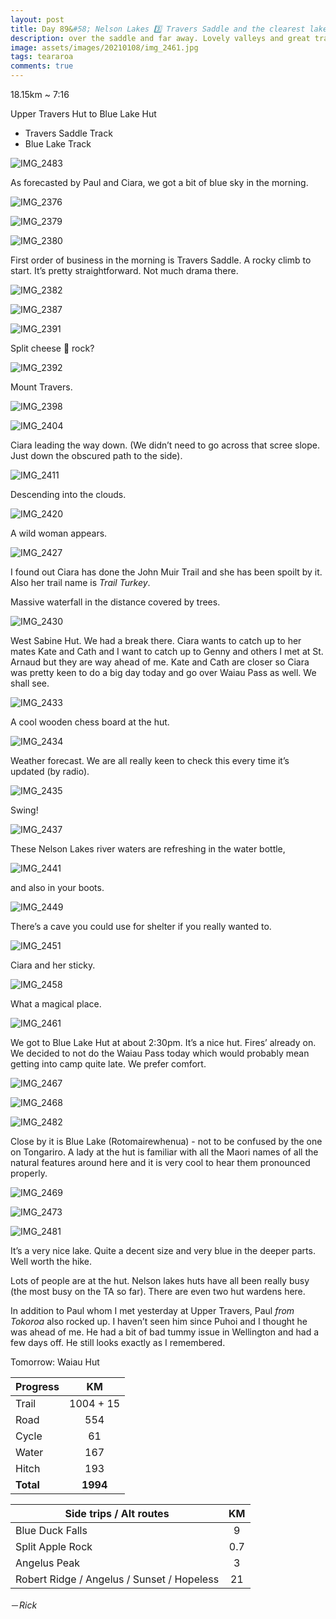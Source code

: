 ```yaml
---
layout: post
title: Day 89&#58; Nelson Lakes 3️⃣ Travers Saddle and the clearest lake water in the world
description: over the saddle and far away. Lovely valleys and great tracks all around. Blue Lake is definitely a lake worth visiting.
image: assets/images/20210108/img_2461.jpg
tags: teararoa
comments: true
---
```


18.15km ~ 7:16

Upper Travers Hut to Blue Lake Hut

- Travers Saddle Track
- Blue Lake Track

![IMG_2483](/assets/images/20210108/img_2483.jpg)

As forecasted by Paul and Ciara, we got a bit of blue sky in the morning. 

![IMG_2376](/assets/images/20210108/img_2376.jpg)

![IMG_2379](/assets/images/20210108/img_2379.jpg)

![IMG_2380](/assets/images/20210108/img_2380.jpg)

First order of business in the morning is Travers Saddle. A rocky climb to start. It’s pretty straightforward. Not much drama there. 

![IMG_2382](/assets/images/20210108/img_2382.jpg)

![IMG_2387](/assets/images/20210108/img_2387.jpg)

![IMG_2391](/assets/images/20210108/img_2391.jpg)

Split cheese 🧀 rock?

![IMG_2392](/assets/images/20210108/img_2392.jpg)

Mount Travers. 

![IMG_2398](/assets/images/20210108/img_2398.jpg)

![IMG_2404](/assets/images/20210108/img_2404.jpg)

Ciara leading the way down. (We didn’t need to go across that scree slope. Just down the obscured path to the side).

![IMG_2411](/assets/images/20210108/img_2411.jpg)

Descending into the clouds. 

![IMG_2420](/assets/images/20210108/img_2420.jpg)

A wild woman appears. 

![IMG_2427](/assets/images/20210108/img_2427.jpg)

I found out Ciara has done the John Muir Trail and she has been spoilt by it. Also her trail name is _Trail Turkey_.

Massive waterfall in the distance covered by trees. 

![IMG_2430](/assets/images/20210108/img_2430.jpg)

West Sabine Hut. We had a break there. Ciara wants to catch up to her mates Kate and Cath and I want to catch up to Genny and others I met at St. Arnaud but they are way ahead of me. Kate and Cath are closer so Ciara was pretty keen to do a big day today and go over Waiau Pass as well. We shall see. 

![IMG_2433](/assets/images/20210108/img_2433.jpg)

A cool wooden chess board at the hut. 

![IMG_2434](/assets/images/20210108/img_2434.jpg)

Weather forecast. We are all really keen to check this every time it’s updated (by radio). 

![IMG_2435](/assets/images/20210108/img_2435.jpg)

Swing!

![IMG_2437](/assets/images/20210108/img_2437.jpg)

These Nelson Lakes river waters are refreshing in the water bottle,

![IMG_2441](/assets/images/20210108/img_2441.jpg)

and also in your boots. 

![IMG_2449](/assets/images/20210108/img_2449.jpg)

There’s a cave you could use for shelter if you really wanted to. 

![IMG_2451](/assets/images/20210108/img_2451.jpg)

Ciara and her sticky. 

![IMG_2458](/assets/images/20210108/img_2458.jpg)

What a magical place. 

![IMG_2461](/assets/images/20210108/img_2461.jpg)

We got to Blue Lake Hut at about 2:30pm. It’s a nice hut. Fires’ already on. We decided to not do the Waiau Pass today which would probably mean getting into camp quite late. We prefer comfort. 

![IMG_2467](/assets/images/20210108/img_2467.jpg)

![IMG_2468](/assets/images/20210108/img_2468.jpg)

![IMG_2482](/assets/images/20210108/img_2482.jpg)

Close by it is Blue Lake (Rotomairewhenua) - not to be confused by the one on Tongariro. A lady at the hut is familiar with all the Maori names of all the natural features around here and it is very cool to hear them pronounced properly.

![IMG_2469](/assets/images/20210108/img_2469.jpg)

![IMG_2473](/assets/images/20210108/img_2473.jpg)

![IMG_2481](/assets/images/20210108/img_2481.jpg)

It’s a very nice lake. Quite a decent size and very blue in the deeper parts. Well worth the hike.

Lots of people are at the hut. Nelson lakes huts have all been really busy (the most busy on the TA so far). There are even two hut wardens here. 

In addition to Paul whom I met yesterday at Upper Travers, Paul _from Tokoroa_ also rocked up. I haven’t seen him since Puhoi and I thought he was ahead of me. He had a bit of bad tummy issue in Wellington and had a few days off. He still looks exactly as I remembered. 

Tomorrow: Waiau Hut

| Progress | KM |
| ---- |:----:|
| Trail | 1004 + 15 |
| Road | 554 |
| Cycle | 61 |
| Water | 167 |
| Hitch | 193 |
| **Total** | **1994** |

| Side trips / Alt routes | KM |
| ---- |:----:|
| Blue Duck Falls | 9 |
| Split Apple Rock | 0.7 |
| Angelus Peak | 3 |
| Robert Ridge / Angelus / Sunset / Hopeless | 21 |



－_Rick_